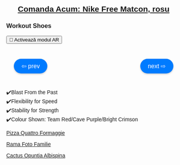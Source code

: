 <html lang="en">
<head>
    <meta charset="UTF-8">
    <meta name="viewport" content="width=device-width, initial-scale=1.0">
    <title>Comanda Acum: Nike Free Matcon, rosu</title>
    <script type="module" src="https://unpkg.com/@google/model-viewer"></script>
    <style>
      body {
        margin: 0;
        padding: 0;
        font-family: Arial, sans-serif;
      }
      model-viewer {
        width: 100%;
        height: 200px; /* Actualizat la 200px */
      }
      .navigation {
        display: flex;
        justify-content: space-between; /* Actualizat pentru a departa butoanele */
        margin-top: 40px; /* Actualizat margin-top pentru a crea spațiu */
        padding: 0 20px; /* Adăugat padding pentru a alinia butoanele cu marginile modelului */
      }
      .nav-button {
        cursor: pointer;
        background-color: #007BFF;
        border: none;
        border-radius: 20px;
        padding: 10px 20px;
        font-size: 16px;
        color: white;
        box-shadow: 0 2px 4px rgba(0, 0, 0, 0.2);
        transition: background-color 0.3s, box-shadow 0.3s;
      }
      .nav-button:hover {
        background-color: #0056b3;
        box-shadow: 0 4px 8px rgba(0, 0, 0, 0.3);
      }
      .content {
        max-width: 800px;
        margin: auto;
        padding: 20px;
      }
      .features {
        margin-top: 40px; /* Distanță adăugată între butoane și caracteristici */
      }
    </style>
</head>
<body>

<div class="content">
    <!-- Mutat în afara div-ului .content pentru a ridica titlul -->
    <h2 style="text-align: center;"><a href="https://www.nike.com/ro/t/free-metcon-4-workout-shoes-2g2hts" target="_blank">Comanda Acum: Nike Free Matcon, rosu</a></h2>
    <div class="model-and-navigation">
      <h3>Workout Shoes</h3>
      <model-viewer id="modelViewer" src="Avatar4.glb" ios-src="Avatar4.usdz" ar ar-modes="webxr scene-viewer quick-look" camera-controls auto-rotate environment-image="neutral" shadow-intensity="1" alt="Nike Free Matcon, rosu">
        <button slot="ar-button" class="ar-button">
            <span class="levitate">👋</span> Activează modul AR
        </button>
      </model-viewer>
      <div class="navigation">
          <button class="nav-button" onclick="changeModel(-1)">⇦ prev</button>
          <button class="nav-button" onclick="changeModel(1)">next ⇨</button>
      </div>
    </div>
    <div class="features">
      <p>
          ✔️Blast From the Past<br>
          ✔️Flexibility for Speed<br>
          ✔️Stability for Strength<br>
          ✔️Colour Shown: Team Red/Cave Purple/Bright Crimson
      </p>
    </div>
    <p><a href="https://manomotion2k24.github.io/Pizza/" class="bold-link" target="_blank">Pizza Quattro Formaggie</a></p>
    <p><a href="https://manomotion2k24.github.io/My-Beloved-Girl/" class="bold-link" target="_blank">Rama Foto Familie</a></p>
    <p><a href="https://manomotion2k24.github.io/cactus/" class="bold-link" target="_blank">Cactus Opuntia Albispina</a></p>
</div>

<script>
  const models = ["guler2.glb", "scaun.glb", "Avatar4.glb"];
  let currentIndex = 2;

  const viewer = document.getElementById('modelViewer');

  function changeModel(step) {
    currentIndex += step;

    if (currentIndex >= models.length) {
      currentIndex = 0;
    } else if (currentIndex < 0) {
      currentIndex = models.length - 1;
    }

    viewer.src = models[currentIndex];
  }
</script>

</body>
</html>
